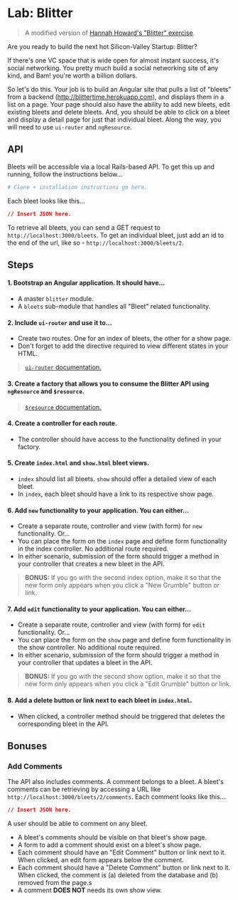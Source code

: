 # Lab: Blitter

> A modified version of [Hannah Howard's "Blitter" exercise](http://hannahhoward.github.io/angular-intermediate-wdi/).

Are you ready to build the next hot Silicon-Valley Startup: Blitter?

If there's one VC space that is wide open for almost instant success, it's social networking. You pretty much build a social networking site of any kind, and Bam! you're worth a billion dollars.

So let's do this. Your job is to build an Angular site that pulls a list of "bleets" from a backend (http://blittertime.herokuapp.com), and displays them in a list on a page. Your page should also have the ability to add new bleets, edit existing bleets and delete bleets. And, you should be able to click on a bleet and display a detail page for just that individual bleet. Along the way, you will need to use `ui-router` and `ngResource`.

## API

Bleets will be accessible via a local Rails-based API. To get this up and running, follow the instructions below...

```bash
# Clone + installation instructions go here.
```

Each bleet looks like this...

```json
// Insert JSON here.
```

To retrieve all bleets, you can send a GET request to `http://localhost:3000/bleets`. To get an individual bleet, just add an id to the end of the url, like so - `http://localhost:3000/bleets/2`.

## Steps

#### 1. Bootstrap an Angular application. It should have...

* A master `blitter` module.
* A `bleets` sub-module that handles all "Bleet" related functionality.

#### 2. Include `ui-router` and use it to...

* Create two routes. One for an index of bleets, the other for a show page.
* Don't forget to add the directive required to view different states in your HTML.

> [`ui-router` documentation.](https://github.com/angular-ui/ui-router/wiki)

#### 3. Create a factory that allows you to consume the Blitter API using `ngResource` and `$resource`.

> [`$resource` documentation.](https://docs.angularjs.org/api/ngResource/service/$resource)

#### 4. Create a controller for each route.

* The controller should have access to the functionality defined in your factory.

####  5. Create `index.html` and `show.html` bleet views.

* `index` should list all bleets. `show` should offer a detailed view of each bleet.
* In `index`, each bleet should have a link to its respective show page.

#### 6. Add `new` functionality to your application. You can either...

* Create a separate route, controller and view (with form) for `new` functionality. Or...
* You can place the form on the `index` page and define form functionality in the index controller. No additional route required.
* In either scenario, submission of the form should trigger a method in your controller that creates a new bleet in the API.

> **BONUS:** If you go with the second index option, make it so that the new form only appears when you click a "New Grumble" button or link.

####  7. Add `edit` functionality to your application. You can either...

* Create a separate route, controller and view (with form) for `edit` functionality. Or...
* You can place the form on the `show` page and define form functionality in the show controller. No additional route required.
* In either scenario, submission of the form should trigger a method in your controller that updates a bleet in the API.

> **BONUS:** If you go with the second show option, make it so that the new form only appears when you click a "Edit Grumble" button or link.

#### 8. Add a delete button or link next to each bleet in `index.html`.

* When clicked, a controller method should be triggered that deletes the corresponding bleet in the API.

## Bonuses

### Add Comments

The API also includes comments. A comment belongs to a bleet. A bleet's comments can be retrieving by accessing a URL like `http://localhost:3000/bleets/2/comments`. Each comment looks like this...

```json
// Insert JSON here.
```

A user should be able to comment on any bleet.
* A bleet's comments should be visible on that bleet's show page.
* A form to add a comment should exist on a bleet's show page.
* Each comment should have an "Edit Comment" button or link next to it. When clicked, an edit form appears below the comment.
* Each comment should have a "Delete Comment" button or link next to it. When clicked, the comment is (a) deleted from the database and (b) removed from the page.s
* A comment **DOES NOT** needs its own show view.
